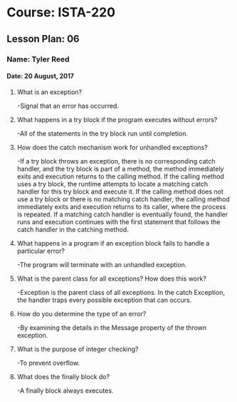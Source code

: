 # Course: ISTA-220
## Lesson Plan: 06
### Name: Tyler Reed
#### Date: 20 August, 2017

1. What is an exception? 

	-Signal that an error has occurred.
1. What happens in a try block if the program executes without errors? 

	-All of the statements in the try block run until completion.
1. How does the catch mechanism work for unhandled exceptions? 

	-If a try block throws an exception, there is no corresponding catch handler, and the try block is part of a method, the method immediately exits and execution returns to the calling method. If the calling method uses a try block, the runtime attempts to locate a matching catch handler for this try block and execute it. If the calling method does not use a try block or there is no matching catch handler, the calling method immediately exits and execution returns to its caller, where the process is repeated. If a matching catch handler is eventually found, the handler runs and execution continues with the first statement that follows the catch handler in the catching method.
1. What happens in a program if an exception block fails to handle a particular error? 

	-The program will terminate with an unhandled exception.
1. What is the parent class for all exceptions? How does this work? 

	-Exception is the parent class of all exceptions. In the catch Exception, the handler traps every possible exception that can occurs.
1. How do you determine the type of an error? 

	-By examining the details in the Message property of the thrown exception.
1. What is the purpose of integer checking? 

	-To prevent overflow.
1. What does the finally block do? 

	-A finally block always executes.